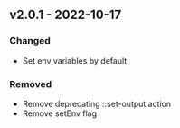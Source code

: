 ## v2.0.1 - 2022-10-17

### Changed

- Set env variables by default

### Removed

- Remove deprecating ::set-output action
- Remove setEnv flag
